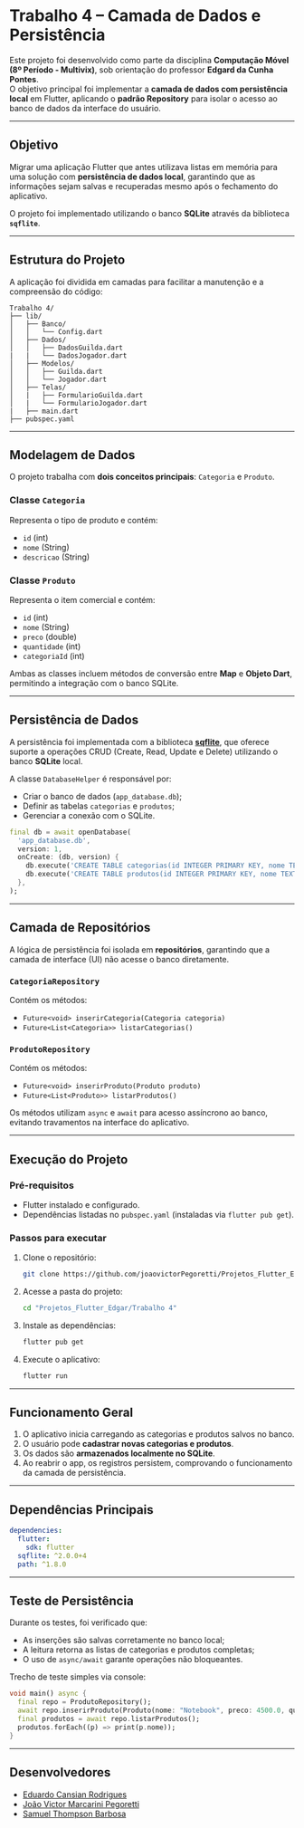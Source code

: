 # Trabalho 4 – Camada de Dados e Persistência

Este projeto foi desenvolvido como parte da disciplina **Computação Móvel (8º Período - Multivix)**, sob orientação do professor **Edgard da Cunha Pontes**.  
O objetivo principal foi implementar a **camada de dados com persistência local** em Flutter, aplicando o **padrão Repository** para isolar o acesso ao banco de dados da interface do usuário.

---

## Objetivo

Migrar uma aplicação Flutter que antes utilizava listas em memória para uma solução com **persistência de dados local**, garantindo que as informações sejam salvas e recuperadas mesmo após o fechamento do aplicativo.  

O projeto foi implementado utilizando o banco **SQLite** através da biblioteca **`sqflite`**.

---

## Estrutura do Projeto

A aplicação foi dividida em camadas para facilitar a manutenção e a compreensão do código:

```
Trabalho 4/
├── lib/
│   ├── Banco/
│   │   └── Config.dart
│   ├── Dados/
│   │   ├── DadosGuilda.dart
|   |   └── DadosJogador.dart
│   ├── Modelos/
│   │   ├── Guilda.dart
│   │   └── Jogador.dart
│   ├── Telas/
│   |   ├── FormularioGuilda.dart
│   |   └── FormularioJogador.dart
|   ├── main.dart
├── pubspec.yaml
```

---

## Modelagem de Dados

O projeto trabalha com **dois conceitos principais**: `Categoria` e `Produto`.

### Classe `Categoria`
Representa o tipo de produto e contém:
- `id` (int)
- `nome` (String)
- `descricao` (String)

### Classe `Produto`
Representa o item comercial e contém:
- `id` (int)
- `nome` (String)
- `preco` (double)
- `quantidade` (int)
- `categoriaId` (int)

Ambas as classes incluem métodos de conversão entre **Map** e **Objeto Dart**, permitindo a integração com o banco SQLite.

---

## Persistência de Dados

A persistência foi implementada com a biblioteca **[sqflite](https://pub.dev/packages/sqflite)**, que oferece suporte a operações CRUD (Create, Read, Update e Delete) utilizando o banco **SQLite** local.

A classe `DatabaseHelper` é responsável por:
- Criar o banco de dados (`app_database.db`);
- Definir as tabelas `categorias` e `produtos`;
- Gerenciar a conexão com o SQLite.

```dart
final db = await openDatabase(
  'app_database.db',
  version: 1,
  onCreate: (db, version) {
    db.execute('CREATE TABLE categorias(id INTEGER PRIMARY KEY, nome TEXT, descricao TEXT)');
    db.execute('CREATE TABLE produtos(id INTEGER PRIMARY KEY, nome TEXT, preco REAL, quantidade INTEGER, categoriaId INTEGER)');
  },
);
```

---

## Camada de Repositórios

A lógica de persistência foi isolada em **repositórios**, garantindo que a camada de interface (UI) não acesse o banco diretamente.

### `CategoriaRepository`
Contém os métodos:
- `Future<void> inserirCategoria(Categoria categoria)`
- `Future<List<Categoria>> listarCategorias()`

### `ProdutoRepository`
Contém os métodos:
- `Future<void> inserirProduto(Produto produto)`
- `Future<List<Produto>> listarProdutos()`

Os métodos utilizam `async` e `await` para acesso assíncrono ao banco, evitando travamentos na interface do aplicativo.

---

## Execução do Projeto

### Pré-requisitos
- Flutter instalado e configurado.
- Dependências listadas no `pubspec.yaml` (instaladas via `flutter pub get`).

### Passos para executar
1. Clone o repositório:
   ```bash
   git clone https://github.com/joaovictorPegoretti/Projetos_Flutter_Edgar
   ```
2. Acesse a pasta do projeto:
   ```bash
   cd "Projetos_Flutter_Edgar/Trabalho 4"
   ```
3. Instale as dependências:
   ```bash
   flutter pub get
   ```
4. Execute o aplicativo:
   ```bash
   flutter run
   ```

---

## Funcionamento Geral

1. O aplicativo inicia carregando as categorias e produtos salvos no banco.  
2. O usuário pode **cadastrar novas categorias e produtos**.  
3. Os dados são **armazenados localmente no SQLite**.  
4. Ao reabrir o app, os registros persistem, comprovando o funcionamento da camada de persistência.

---

## Dependências Principais

```yaml
dependencies:
  flutter:
    sdk: flutter
  sqflite: ^2.0.0+4
  path: ^1.8.0
```

---

## Teste de Persistência

Durante os testes, foi verificado que:
- As inserções são salvas corretamente no banco local;
- A leitura retorna as listas de categorias e produtos completas;
- O uso de `async/await` garante operações não bloqueantes.

Trecho de teste simples via console:
```dart
void main() async {
  final repo = ProdutoRepository();
  await repo.inserirProduto(Produto(nome: "Notebook", preco: 4500.0, quantidade: 5, categoriaId: 1));
  final produtos = await repo.listarProdutos();
  produtos.forEach((p) => print(p.nome));
}
```

---

## Desenvolvedores

- [Eduardo Cansian Rodrigues](https://github.com/EduardoCansian)
- [João Victor Marcarini Pegoretti](https://github.com/joaovictorPegoretti)
- [Samuel Thompson Barbosa](https://github.com/samuel-tb)
